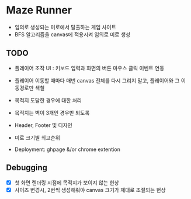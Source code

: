 # Maze Runner

- 임의로 생성되는 미로에서 탈출하는 게임 사이트
- BFS 알고리즘을 canvas에 적용시켜 임의로 미로 생성

## TODO

- 플레이어 조작 UI : 키보드 입력과 화면의 버튼 마우스 클릭 이벤트 연동
- 플레이어 이동할 때마다 매번 canvas 전체를 다시 그리지 말고, 플레이어와 그 이동경로만 색칠

- 목적지 도달한 경우에 대한 처리
- 목적지는 벽이 3개인 경우만 되도록

- Header, Footer 및 디자인
- 미로 크기별 최고순위
- Deployment: ghpage &/or chrome extention

## Debugging

- [x] 첫 화면 렌더링 시점에 목적지가 보이지 않는 현상
- [x] 사이즈 변경시, 2번씩 생성해줘야 canvas 크기가 제대로 조절되는 현상
